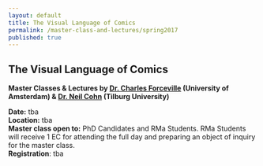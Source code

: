 ```yaml
---
layout: default
title: The Visual Language of Comics
permalink: /master-class-and-lectures/spring2017
published: true
---
```


## The Visual Language of Comics

__Master Classes & Lectures by [Dr. Charles Forceville](http://www.uva.nl/over-de-uva/organisatie/medewerkers/content/f/o/c.j.forceville/c.j.forceville.html) (University of Amsterdam) & [Dr. Neil Cohn](http://www.visuallanguagelab.com) (Tilburg University)__

__Date:__ tba  
__Location:__ tba  
__Master class open to:__ PhD Candidates and RMa Students. RMa Students will receive 1 EC for attending the full day and preparing an object of inquiry for the master class.  
__Registration__: tba  

